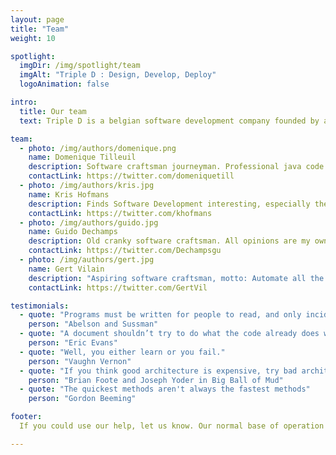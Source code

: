 ```yaml
---
layout: page
title: "Team"
weight: 10

spotlight:
  imgDir: /img/spotlight/team
  imgAlt: "Triple D : Design, Develop, Deploy"
  logoAnimation: false

intro:
  title: Our team
  text: Triple D is a belgian software development company founded by and consisting entirely out of veteran software engineers. It is a small, completely independent company with very highly skilled, experienced and opinionated software engineers with a clear vision how to develop software successfully.

team:
  - photo: /img/authors/domenique.png
    name: Domenique Tilleuil
    description: Software craftsman journeyman. Professional java code juggler. Avid fan of DDD and XP practices
    contactLink: https://twitter.com/domeniquetill
  - photo: /img/authors/kris.jpg
    name: Kris Hofmans
    description: Finds Software Development interesting, especially the ways people find to mess it up. Gets things deployed.
    contactLink: https://twitter.com/khofmans
  - photo: /img/authors/guido.jpg
    name: Guido Dechamps
    description: Old cranky software craftsman. All opinions are my own. 
    contactLink: https://twitter.com/Dechampsgu
  - photo: /img/authors/gert.jpg
    name: Gert Vilain
    description: "Aspiring software craftsman, motto: Automate all the things!"
    contactLink: https://twitter.com/GertVil

testimonials:
  - quote: "Programs must be written for people to read, and only incidentally for machines to execute."
    person: "Abelson and Sussman"
  - quote: "A document shouldn’t try to do what the code already does well."
    person: "Eric Evans"
  - quote: "Well, you either learn or you fail."
    person: "Vaughn Vernon"
  - quote: "If you think good architecture is expensive, try bad architecture."
    person: "Brian Foote and Joseph Yoder in Big Ball of Mud"
  - quote: "The quickest methods aren't always the fastest methods"
    person: "Gordon Beeming"

footer:
  If you could use our help, let us know. Our normal base of operation in Belgium is Ghent, Antwerp, Brussels triangle. <br>But we are open to any interesting proposals. Contact us!

---
```

